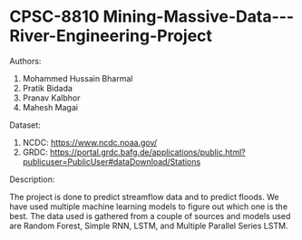 # CPSC-8810 Mining-Massive-Data---River-Engineering-Project

Authors:

1. Mohammed Hussain Bharmal
2. Pratik Bidada
3. Pranav Kalbhor
4. Mahesh Magai

Dataset:

1. NCDC: https://www.ncdc.noaa.gov/
2. GRDC: https://portal.grdc.bafg.de/applications/public.html?publicuser=PublicUser#dataDownload/Stations

Description:

The project is done to predict streamflow data and to predict floods. We have used multiple machine learning models to figure out which one is the best. The data used is gathered from a couple of sources and models used are Random Forest, Simple RNN, LSTM, and Multiple Parallel Series LSTM. 
